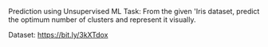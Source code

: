 Prediction using Unsupervised ML
Task:
From the given 'Iris dataset, predict the optimum number of clusters and represent it visually.

Dataset: https://bit.ly/3kXTdox
